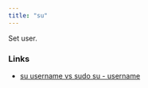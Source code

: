 ```yaml
---
title: "su"
---
```


Set user.

### Links
- [su username vs sudo su - username](https://unix.stackexchange.com/questions/384700)
